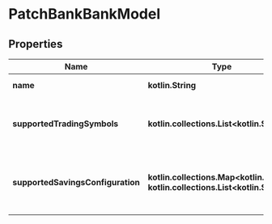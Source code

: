 
# PatchBankBankModel

## Properties
Name | Type | Description | Notes
------------ | ------------- | ------------- | -------------
**name** | **kotlin.String** | The bank&#39;s name. |  [optional]
**supportedTradingSymbols** | **kotlin.collections.List&lt;kotlin.String&gt;** | The bank&#39;s list of supported trading symbols. |  [optional]
**supportedSavingsConfiguration** | **kotlin.collections.Map&lt;kotlin.String, kotlin.collections.List&lt;kotlin.String&gt;&gt;** | The bank&#39;s list of supported savings asset by provider. |  [optional]



